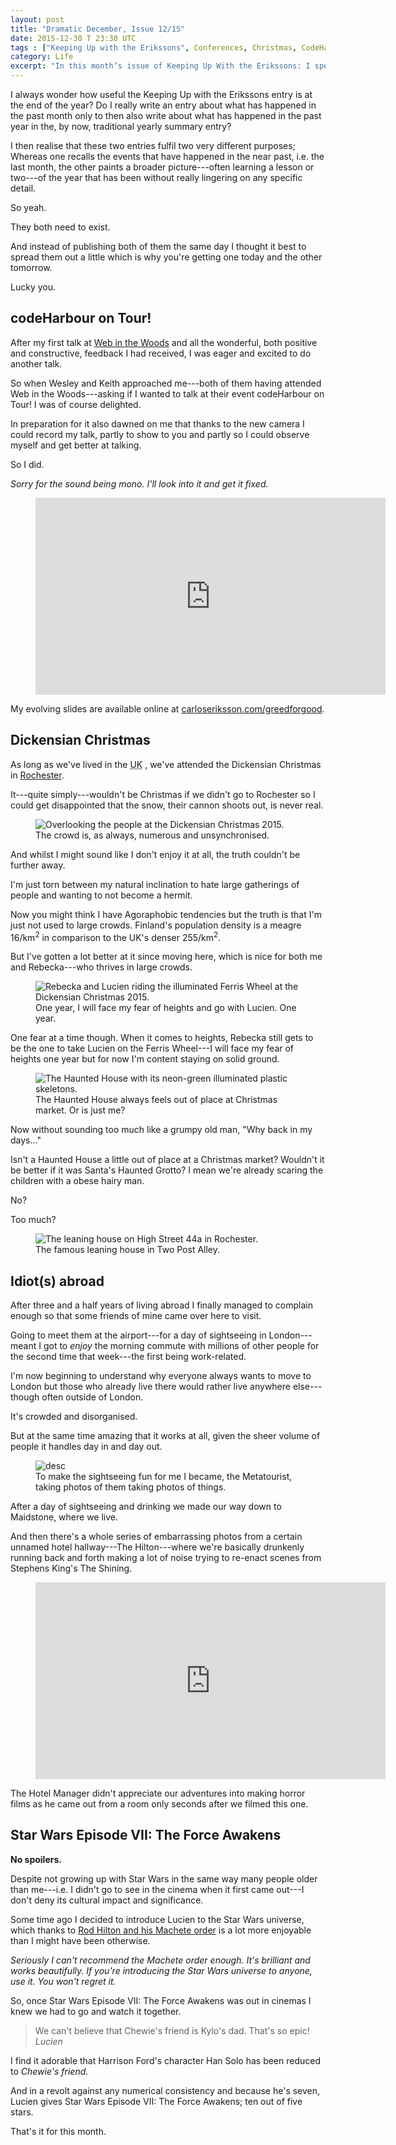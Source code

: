 ```yaml
---
layout: post
title: "Dramatic December, Issue 12/15"
date: 2015-12-30 T 23:30 UTC
tags : ["Keeping Up with the Erikssons", Conferences, Christmas, CodeHarbour, "Father and son", Finland, Rochester]
category: Life
excerpt: "In this month’s issue of Keeping Up With the Erikssons: I speak at another conference (even recording it), we go to our traditional Dickensian Christmas, two of my friends from Finland come for a visit and Lucien and I watch the new Star Wars film (spoiler-free)."
---
```

I always wonder how useful the Keeping Up with the Erikssons entry is at the end of the year? Do I really write an entry about what has happened in the past month only to then also write about what has happened in the past year in the, by now, traditional yearly summary entry?

I then realise that these two entries fulfil two very different purposes; Whereas one recalls the events that have happened in the near past, i.e. the last month, the other paints a broader picture---often learning a lesson or two---of the year that has been without really lingering on any specific detail.

So yeah.

They both need to exist.

And instead of publishing both of them the same day I thought it best to spread them out a little which is why you're getting one today and the other tomorrow.

Lucky you.

## codeHarbour on Tour!

After my first talk at [Web in the Woods][finn] and all the wonderful, both positive and constructive, feedback I had received, I was eager and excited to do another talk.

So when Wesley and Keith approached me---both of them having attended Web in the Woods---asking if I wanted to talk at their event codeHarbour on Tour! I was of course delighted.

In preparation for it also dawned on me that thanks to the new camera I could record my talk, partly to show to you and partly so I could observe myself and get better at talking.

So I did.

*Sorry for the sound being mono. I'll look into it and get it fixed.*

<figure class="media-video">
	<iframe width="560" height="315" src="https://www.youtube.com/embed/9JY1_UMTMl4" frameborder="0" allowfullscreen></iframe>
</figure>

My evolving slides are available online at [carloseriksson.com/greedforgood][greed].

## Dickensian Christmas

As long as we've lived in the <abbr title="United Kingdom" class="small-caps">UK</abbr> , we've attended the Dickensian Christmas in [Rochester][map].

It---quite simply---wouldn't be Christmas if we didn't go to Rochester so I could get disappointed that the snow, their cannon shoots out, is never real.

<figure>
	<img class="js-lazy-load" data-original="/assets/posts/2015/december/dramatic-december-issue-12-15/dickensian-christmas-crowd.jpg" alt="Overlooking the people at the Dickensian Christmas 2015.">
	<figcaption>The crowd is, as always, numerous and unsynchronised.</figcaption>
</figure>

And whilst I might sound like I don't enjoy it at all, the truth couldn't be further away.

I'm just torn between my natural inclination to hate large gatherings of people and wanting to not become a hermit.

Now you might think I have Agoraphobic tendencies but the truth is that I'm just not used to large crowds. Finland's population density is a meagre 16/km<sup>2</sup> in comparison to the <abbr class="small-caps">UK</abbr>'s denser 255/km<sup>2</sup>.

But I've gotten a lot better at it since moving here, which is nice for both me and Rebecka---who thrives in large crowds.

<figure>
	<img class="js-lazy-load" data-original="/assets/posts/2015/december/dramatic-december-issue-12-15/dickensian-christmas-ferris-wheel.jpg" alt="Rebecka and Lucien riding the illuminated Ferris Wheel at the Dickensian Christmas 2015.">
	<figcaption>One year, I will face my fear of heights and go with Lucien. One year.</figcaption>
</figure>

One fear at a time though. When it comes to heights, Rebecka still gets to be the one to take Lucien on the Ferris Wheel---I will face my fear of heights one year but for now I'm content staying on solid ground.

<figure>
	<img class="js-lazy-load" data-original="/assets/posts/2015/december/dramatic-december-issue-12-15/dickensian-christmas-haunted-house.jpg" alt="The Haunted House with its neon-green illuminated plastic skeletons.">
	<figcaption>The Haunted House always feels out of place at Christmas market. Or is just me?</figcaption>
</figure>

Now without sounding too much like a grumpy old man, "Why back in my days..."

Isn't a Haunted House a little out of place at a Christmas market? Wouldn't it be better if it was Santa's Haunted Grotto? I mean we're already scaring the children with a obese hairy man.

No?

Too much?

<figure>
	<img class="js-lazy-load" data-original="/assets/posts/2015/december/dramatic-december-issue-12-15/rochester-leaning-house.jpg" alt="The leaning house on High Street 44a in Rochester.">
	<figcaption>The famous leaning house in Two Post Alley.</figcaption>
</figure>

## Idiot(s) abroad

After three and a half years of living abroad I finally managed to complain enough so that some friends of mine came over here to visit.

Going to meet them at the airport---for a day of sightseeing in London---meant I got to *enjoy* the morning commute with millions of other people for the second time that week---the first being work-related.

I'm now beginning to understand why everyone always wants to move to London but those who already live there would rather live anywhere else---though often outside of London.

It's crowded and disorganised.

But at the same time amazing that it works at all, given the sheer volume of people it handles day in and day out.

<figure>
	<img class="js-lazy-load" data-original="/assets/posts/2015/december/dramatic-december-issue-12-15/metatourists.jpg" alt="desc">
	<figcaption>To make the sightseeing fun for me I became, the Metatourist, taking photos of them taking photos of things.</figcaption>
</figure>

After a day of sightseeing and drinking we made our way down to Maidstone, where we live.

And then there's a whole series of embarrassing photos from a certain unnamed hotel hallway---The Hilton---where we're basically drunkenly running back and forth making a lot of noise trying to re-enact scenes from Stephens King's The Shining.

<figure class="media-video">
	<iframe width="560" height="315" src="https://www.youtube.com/embed/9JqO-t4uP10" frameborder="0" allowfullscreen></iframe>
</figure>

The Hotel Manager didn't appreciate our adventures into making horror films as he came out from a room only seconds after we filmed this one.

## Star Wars Episode VII: The Force Awakens

**No spoilers.**

Despite not growing up with Star Wars in the same way many people older than me---i.e. I didn't go to see in the cinema when it first came out---I don't deny its cultural impact and significance.

Some time ago I decided to introduce Lucien to the Star Wars universe, which thanks to [Rod Hilton and his Machete order][machete] is a lot more enjoyable than I might have been otherwise.

*Seriously I can't recommend the Machete order enough. It's brilliant and works beautifully. If you're introducing the Star Wars universe to anyone, use it. You won't regret it.*

So, once Star Wars Episode VII: The Force Awakens was out in cinemas I knew we had to go and watch it together.

> We can't believe that Chewie's friend is Kylo's dad. That's so epic! <cite>Lucien</cite>

I find it adorable that Harrison Ford's character Han Solo has been reduced to *Chewie's friend.*

And in a revolt against any numerical consistency and because he's seven, Lucien gives Star Wars Episode VII: The Force Awakens; ten out of five stars.

That's it for this month.

[finn]: /blog/a-finn-in-the-forest-part-ii
[greed]: http://carloseriksson.com/greedforgood/
[map]: https://www.google.co.uk/maps/place/Rochester,+Medway/@51.3811167,0.4163655,12z/data=!3m1!4b1!4m2!3m1!1s0x47d8c92a6d7a7131:0x1c7ffc1683e563f4
[machete]: http://www.nomachetejuggling.com/2011/11/11/the-star-wars-saga-suggested-viewing-order/